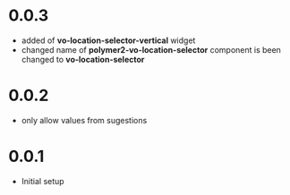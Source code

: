 0.0.3
======
* added of **vo-location-selector-vertical** widget
* changed name of **polymer2-vo-location-selector** component is been changed to **vo-location-selector**

0.0.2
======
* only allow values from sugestions

0.0.1
======
* Initial setup
